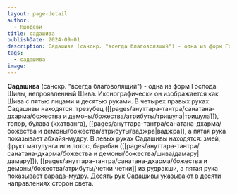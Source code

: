 ```yaml
---
layout: page-detail
author:
  - Яшодеви
title: садашива
publishDate: 2024-09-01
description: Садашива (санскр. "всегда благоволящий") - одна из форм Господа Шивы, непроявленный Шива. Иконографически он изображается как Шива с пятью ликами и десятью руками.
tags:
  - садашива
image:
---
```

**Садашива** (санскр. "всегда благоволящий") - одна из форм Господа Шивы, непроявленный Шива. Иконографически он изображается как Шива с пятью лицами и десятью руками. В четырех правых руках Садашивы находятся: трезубец ([[pages/ануттара-тантра/санатана-дхарма/божества и демоны/божества/атрибуты/тришула|тришула]]), топор, булава (кхатванга), [[pages/ануттара-тантра/санатана-дхарма/божества и демоны/божества/атрибуты/ваджра|ваджра]], а пятая рука показывает абхайя-мудру. В левых руках Садашивы находятся: змей, фрукт матулунга или лотос, барабан ([[pages/ануттара-тантра/санатана-дхарма/божества и демоны/божества/шива/дамару|дамару]]), [[pages/ануттара-тантра/санатана-дхарма/божества и демоны/божества/атрибуты/четки|четки]] из рудракши, а пятая рука показывает варада-мудру. Десять рук Садашивы указывают в десяти направлениях сторон света.

